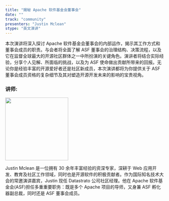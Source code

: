 ```yaml
---
title: "揭秘 Apache 软件基金会董事会"
date: ""
track: "community"
presenters: "Justin Mclean"
stype: "英文演讲"
--- 
```


本次演讲将深入探讨 Apache 软件基金会董事会的内部运作，揭示其工作方式和董事会成员的职责。与会者将全面了解 ASF 董事会的治理结构、决策流程，以及它在监督全球最大的开源社区群体之一中所扮演的关键角色。演讲者将结合实际经验，分享个人见解、所面临的挑战，以及为 ASF 使命做出贡献所带来的回报。无论你是经验丰富的开源爱好者还是社区新成员，本次演讲都将为你提供关于 ASF 董事会成员资格的复杂细节及其对塑造开源开发未来的影响的宝贵视角。

### 讲师:

<img src="https://sessionize.com/image/f7f9-400o400o1-psgL8jgznDsATwZF9JLL66.jpg" width="200" /><br/>

Justin Mclean 是一位拥有 30 余年丰富经验的资深专家，深耕于 Web 应用开发、教育及社区工作领域，同时也是开源软件的积极贡献者。作为国际知名技术大会的常邀演讲嘉宾，Justin 现任 Datastrato 公司社区经理。他在 Apache 软件基金会(ASF)担任多重重要职务：既是多个 Apache 项目的导师，又身兼 ASF 孵化器副总裁，同时还是 ASF 董事会成员。